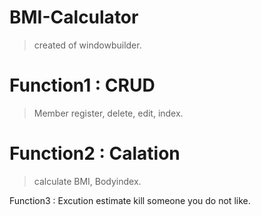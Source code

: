 # BMI-Calculator
> created of windowbuilder.

# Function1 : CRUD
> Member register, delete, edit, index.

# Function2 : Calation
> calculate BMI, Bodyindex.

Function3 : Excution
estimate kill someone you do not like.
